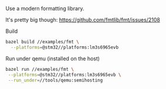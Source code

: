 Use a modern formatting library.

It's pretty big though: https://github.com/fmtlib/fmt/issues/2108

Build

```sh
bazel build //examples/fmt \
  --platforms=@stm32//platforms:lm3s6965evb
```

Run under qemu (installed on the host)

```sh
bazel run //examples/fmt \
 --platforms=@stm32//platforms:lm3s6965evb \
 --run_under=//tools/qemu:semihosting
```
